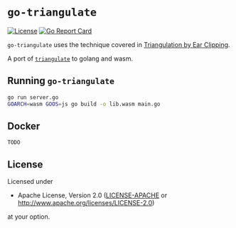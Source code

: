 # `go-triangulate`
[![License][License-Image]][License-URL]
[![Go Report Card][GoReportCard-Image]][GoReportCard-URL]

`go-triangulate` uses the technique covered in [Triangulation by Ear Clipping](https://www.geometrictools.com/Documentation/TriangulationByEarClipping.pdf).

A port of [`triangulate`](https://github.com/ekzhang/triangulate) to golang and wasm.

## Running `go-triangulate`
```bash
go run server.go
GOARCH=wasm GOOS=js go build -o lib.wasm main.go
```

## Docker
```
TODO
```

## License

Licensed under

 * Apache License, Version 2.0
   ([LICENSE-APACHE](LICENSE-APACHE) or http://www.apache.org/licenses/LICENSE-2.0)

at your option.


[License-Image]: https://img.shields.io/badge/License-Apache-blue.svg
[License-URL]: http://opensource.org/licenses/Apache
[GoReportCard-Image]: https://goreportcard.com/badge/github.com/steven-mathew/go-triangulate
[GoReportCard-URL]: https://goreportcard.com/report/github.com/steven-mathew/go-triangulate

